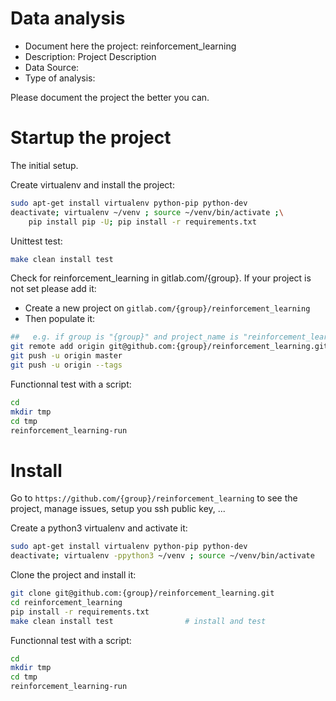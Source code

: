 # Data analysis
- Document here the project: reinforcement_learning
- Description: Project Description
- Data Source:
- Type of analysis:

Please document the project the better you can.

# Startup the project

The initial setup.

Create virtualenv and install the project:
```bash
sudo apt-get install virtualenv python-pip python-dev
deactivate; virtualenv ~/venv ; source ~/venv/bin/activate ;\
    pip install pip -U; pip install -r requirements.txt
```

Unittest test:
```bash
make clean install test
```

Check for reinforcement_learning in gitlab.com/{group}.
If your project is not set please add it:

- Create a new project on `gitlab.com/{group}/reinforcement_learning`
- Then populate it:

```bash
##   e.g. if group is "{group}" and project_name is "reinforcement_learning"
git remote add origin git@github.com:{group}/reinforcement_learning.git
git push -u origin master
git push -u origin --tags
```

Functionnal test with a script:

```bash
cd
mkdir tmp
cd tmp
reinforcement_learning-run
```

# Install

Go to `https://github.com/{group}/reinforcement_learning` to see the project, manage issues,
setup you ssh public key, ...

Create a python3 virtualenv and activate it:

```bash
sudo apt-get install virtualenv python-pip python-dev
deactivate; virtualenv -ppython3 ~/venv ; source ~/venv/bin/activate
```

Clone the project and install it:

```bash
git clone git@github.com:{group}/reinforcement_learning.git
cd reinforcement_learning
pip install -r requirements.txt
make clean install test                # install and test
```
Functionnal test with a script:

```bash
cd
mkdir tmp
cd tmp
reinforcement_learning-run
```
